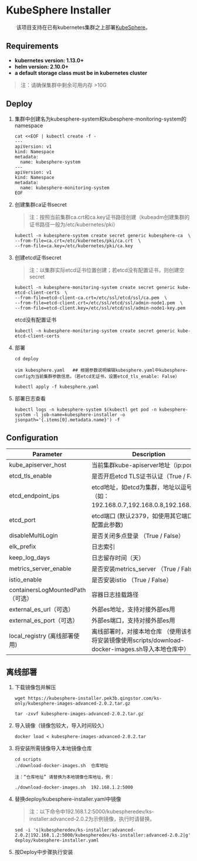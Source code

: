 # KubeSphere Installer

&ensp;&ensp;&ensp;&ensp;该项目支持在已有kubernetes集群之上部署[KubeSphere](https://kubesphere.io/)。

Requirements
------------
-   **kubernetes version: 1.13.0+**
-   **helm version: 2.10.0+**
-   **a default storage class must be in kubernetes cluster**
> 注：请确保集群中剩余可用内存  >10G

Deploy
------------
1. 集群中创建名为kubesphere-system和kubesphere-monitoring-system的namespace
   ```
   cat <<EOF | kubectl create -f -
   ---
   apiVersion: v1
   kind: Namespace
   metadata:
     name: kubesphere-system
   ---
   apiVersion: v1
   kind: Namespace
   metadata:
     name: kubesphere-monitoring-system
   EOF
   ```
2. 创建集群ca证书secret
   >注：按照当前集群ca.crt和ca.key证书路径创建（kubeadm创建集群的证书路径一般为/etc/kubernetes/pki）
   ```
   kubectl -n kubesphere-system create secret generic kubesphere-ca  \
   --from-file=ca.crt=/etc/kubernetes/pki/ca.crt  \
   --from-file=ca.key=/etc/kubernetes/pki/ca.key 
   ```
3. 创建etcd证书secret
   >注：以集群实际etcd证书位置创建；若etcd没有配置证书，则创建空secret
   ```
   kubectl -n kubesphere-monitoring-system create secret generic kube-etcd-client-certs  \
   --from-file=etcd-client-ca.crt=/etc/ssl/etcd/ssl/ca.pem  \
   --from-file=etcd-client.crt=/etc/ssl/etcd/ssl/admin-node1.pem  \
   --from-file=etcd-client.key=/etc/ssl/etcd/ssl/admin-node1-key.pem
   ```
   etcd没有配置证书
   ```
   kubectl -n kubesphere-monitoring-system create secret generic kube-etcd-client-certs
   ```

4. 部署
   ```
   cd deploy

   vim kubesphere.yaml   ## 根据参数说明编辑kubesphere.yaml中kubesphere-config为当前集群参数信息。（若etcd无证书，设置etcd_tls_enable: False）
   
   kubectl apply -f kubesphere.yaml
   ```
5. 部署日志查看
   ```
   kubectl logs -n kubesphere-system $(kubectl get pod -n kubesphere-system -l job-name=kubesphere-installer -o jsonpath='{.items[0].metadata.name}') -f
   ```


Configuration 
------------
| Parameter                            | Description                                      | Default                                                 |
| ------------------------------------ | ------------------------------------------------ |---------------------------------------- |
|      kube_apiserver_host             |     当前集群kube-apiserver地址（ip:port）          |                                        |
|      etcd_tls_enable                 |     是否开启etcd TLS证书认证（True / False）                       |  True                  |
|      etcd_endpoint_ips               |     etcd地址，如etcd为集群，地址以逗号分离（如：192.168.0.7,192.168.0.8,192.168.0.9）     |     |
|      etcd_port                       |     etcd端口 (默认2379，如使用其它端口，请配置此参数)                                     |   2379               |
|      disableMultiLogin               |     是否关闭多点登录   （True / False）                            |  True                   |
|      elk_prefix                      |     日志索引                                      |  logstash                                    |
|      keep_log_days                   |     日志留存时间（天）                                  |   7                                    |
|      metrics_server_enable            |    是否安装metrics_server    （True / False）                 |   True
|      istio_enable                    |     是否安装istio           （True / False）                   |   True
|      containersLogMountedPath（可选）     |     容器日志挂载路径                            | “”
|      external_es_url（可选）          |     外部es地址，支持对接外部es用                    |                                         |
|      external_es_port（可选）         |     外部es端口，支持对接外部es用                    |                                         | 
|      local_registry (离线部署使用)                 |     离线部署时，对接本地仓库 （使用该参数需将安装镜像使用scripts/download-docker-images.sh导入本地仓库中）                   |                                                        | 

离线部署
------------
1. 下载镜像包并解压
   ```
   wget https://kubesphere-installer.pek3b.qingstor.com/ks-only/kubesphere-images-advanced-2.0.2.tar.gz

   tar -zxvf kubesphere-images-advanced-2.0.2.tar.gz
   ```
2. 导入镜像（镜像包较大，导入时间较久）
   ```
   docker load < kubesphere-images-advanced-2.0.2.tar
   ```
3. 将安装所需镜像导入本地镜像仓库
   ```
   cd scripts
   ./download-docker-images.sh  仓库地址

   注：“仓库地址” 请替换为本地镜像仓库地址，例：

   ./download-docker-images.sh  192.168.1.2:5000
   ```
4. 替换deploy/kubesphere-installer.yaml中镜像
   >注：以下命令中192.168.1.2:5000/kubespheredev/ks-installer:advanced-2.0.2为示例镜像，执行时请替换。
   ```
   sed -i 's|kubespheredev/ks-installer:advanced-2.0.2|192.168.1.2:5000/kubespheredev/ks-installer:advanced-2.0.2|g' deploy/kubesphere-installer.yaml
   ```
5. 按Deploy中步骤执行安装

